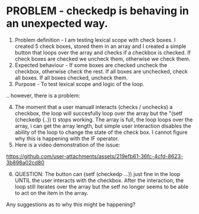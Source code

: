 
# PROBLEM - checkedp is behaving in an unexpected way.

1) Problem definition - I am testing lexical scope with check boxes. I created 5 check boxes, stored them in an array and I created a simple button that loops over the array and checks if a checkbox is checked.  If check boxes are checked we uncheck them, otherwise we check them.
2) Expected behaviour - If some boxes are checked uncheck the checkbox, otherwise check the rest.  If all boxes are unchecked, check all boxes.  If all boxes checked, uncheck them.
3) Purpose - To test lexical scope and logic of the loop.

.. however, there is a problem:

4) The moment that a user manuall interacts (checks / unchecks) a checkbox, the loop will succesfully loop over the array but the "(setf (checkedp (..)) t) stops working. The array is full, the loop loops over the array, i can get the array length, but simple user interaction disables the ability of the loop to change the state of the check box.  I cannot figure why this is happening with the IF operator.
5) Here is a video demonstration of the issue:

 https://github.com/user-attachments/assets/219efb61-36fc-4cfd-8623-3b898a02cd80

 6) QUESTION: The button can (setf (checkedp ...)) just fine in the loop UNTIL the user interacts with the checkbox.  After the interaction, the loop still iterates over the array but the setf no longer seems to be able to act on the item in the array.

Any suggestions as to why this might be happening?


